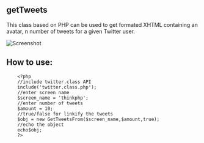 getTweets
---------
This class based on PHP can be used to get formated XHTML containing an avatar, n number of tweets for a given Twitter user.

![Screenshot](http://farm6.static.flickr.com/5090/5287726320_8a79e7b214_b.jpg)

How to use:
-----------
 
        <?php  
        //include twitter.class API
        include('twitter.class.php');
        //enter screen name
        $screen_name = 'thinkphp';
        //enter number of tweets  
        $amount = 10; 
        //true/false for linkify the tweets
        $obj = new GetTweetsFrom($screen_name,$amount,true);
        //echo the object
        echo$obj; 
        ?>